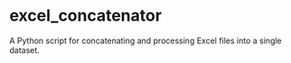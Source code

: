 # excel_concatenator
A Python script for concatenating and processing Excel files into a single dataset.

